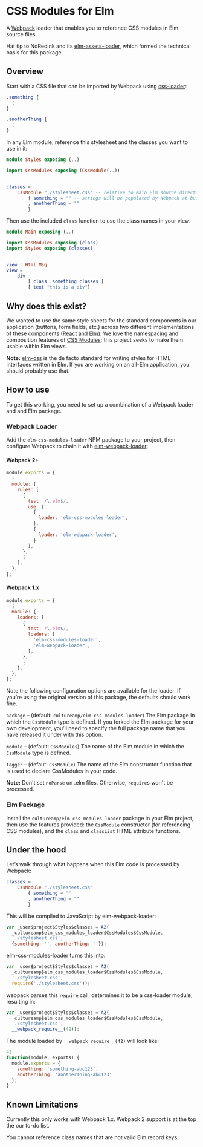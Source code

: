 # CSS Modules for Elm

A [Webpack][webpack] loader that enables you to reference CSS modules in Elm
source files.

Hat tip to NoRedInk and its [elm-assets-loader][elm-assets-loader], which
formed the technical basis for this package.

## Overview

Start with a CSS file that can be imported by Webpack using
[css-loader][css-loader]:

```css
.something {
  ⋮
}

.anotherThing {
  ⋮
}
```

In any Elm module, reference this stylesheet and the classes you want to use in
it:

```elm
module Styles exposing (..)

import CssModules exposing (CssModule(..))


classes =
    CssModule "./stylesheet.css" -- relative to main Elm source directory
        { something = "" -- strings will be populated by Webpack at build time!
        , anotherThing = ""
        }
```

Then use the included `class` function to use the class names in your view:

```elm
module Main exposing (..)

import CssModules exposing (class)
import Styles exposing (classes)


view : Html Msg
view =
    div
        [ class .something classes ]
        [ text "this is a div"]
```

## Why does this exist?

We wanted to use the same style sheets for the standard components in our
application (buttons, form fields, etc.) across two different implementations
of these components ([React][react] and [Elm][elm]). We love the namespacing and
composition features of [CSS Modules][css-modules]; this project seeks to make
them usable within Elm views.

**Note:** [elm-css][elm-css] is the de facto standard for writing styles for
HTML interfaces written in Elm. If you are working on an all-Elm application,
you should probably use that.

## How to use

To get this working, you need to set up a combination of a Webpack loader and
and Elm package.

### Webpack Loader

Add the `elm-css-modules-loader` NPM package to your project, then configure
Webpack to chain it with [elm-webpack-loader][elm-webpack-loader]:

#### Webpack 2+

```javascript
module.exports = {
  ⋮
  module: {
    rules: [
      {
        test: /\.elm$/,
        use: [
          {
            loader: 'elm-css-modules-loader',
          },
          {
            loader: 'elm-webpack-loader',
          }
        ],
      },
      ⋮
    ],
  },
};
```

#### Webpack 1.x

```javascript
module.exports = {
  ⋮
  module: {
    loaders: [
      {
        test: /\.elm$/,
        loaders: [
          'elm-css-modules-loader',
          'elm-webpack-loader',
        ],
      },
      ⋮
    ],
  },
};
```

Note the following configuration options are available for the loader. If you’re
using the original version of this package, the defaults should work fine.

`package` – (default: `cultureamp/elm-css-modules-loader`) The Elm package in
which the `CssModule` type is defined. If you forked the Elm package for your
own development, you’ll need to specify the full package name that you have
released it under with this option.

`module` – (default: `CssModules`) The name of the Elm module in which the
`CssModule` type is defined.

`tagger` – (defaut: `CssModule`) The name of the Elm constructor function that
is used to declare CssModules in your code.

**Note:** Don't set `noParse` on .elm files. Otherwise, `require`s won't
be processed.

### Elm Package

Install the `cultureamp/elm-css-modules-loader` package in your Elm project,
then use the features provided: the `CssModule` constructor (for referencing
CSS modules), and the `class` and `classList` HTML attribute functions.

## Under the hood

Let’s walk through what happens when this Elm code is processed by Webpack:

```elm
classes =
    CssModule "./stylesheet.css"
        { something = ""
        , anotherThing = ""
        }
```

This will be compiled to JavaScript by elm-webpack-loader:

```js
var _user$project$Styles$classes = A2(
  _cultureamp$elm_css_modules_loader$CssModules$CssModule,
  './stylesheet.css',
  {something: '', anotherThing: ''});
```

elm-css-modules-loader turns this into:

```js
var _user$project$Styles$classes = A2(
  _cultureamp$elm_css_modules_loader$CssModules$CssModule,
  './stylesheet.css',
  require('./stylesheet.css'));
```

webpack parses this `require` call, determines it to be a css-loader module,
resulting in:

```js
var _user$project$Styles$classes = A2(
  _cultureamp$elm_css_modules_loader$CssModules$CssModule,
  './stylesheet.css',
  __webpack_require__(42));
```

The module loaded by `__webpack_require__(42)` will look like:

```js
42:
function(module, exports) {
  module.exports = {
    something: 'something-abc123',
    anotherThing: 'anotherThing-abc123'
  };
}
```

## Known Limitations

Currently this only works with Webpack 1.x. Webpack 2 support is at the top the
our to-do list.

You cannot reference class names that are not valid Elm record keys.

[css-loader]: https://www.npmjs.com/package/css-loader
[css-modules]: https://github.com/css-modules/css-modules
[elm]: http://elm-lang.org
[elm-assets-loader]: https://github.com/NoRedInk/elm-assets-loader
[elm-css]: https://github.com/rtfeldman/elm-css
[elm-webpack-loader]: https://www.npmjs.com/package/elm-webpack-loader
[react]: https://facebook.github.io/react/
[webpack]: https://webpack.js.org
